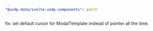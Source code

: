 ```yaml
---
"@undp-data/svelte-undp-components": patch
---
```


fix: set default cursor for ModalTemplate instead of pointer all the time.
